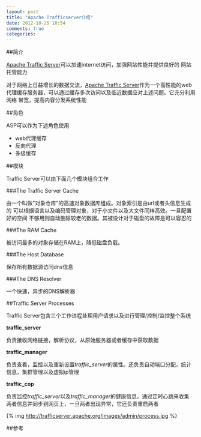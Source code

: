 ```yaml
---
layout: post
title: "Apache Trafficserver介绍"
date: 2012-10-25 10:54
comments: true
categories: 
---
```


##简介

[Apache Traffic Server][1]可以加速internet访问，加强网站性能并提供良好的
网站托管能力

对于网络上日益增长的数据交流，[Apache Traffic Server][1]作为一个高性能的web
代理缓存服务器，可以通过缓存多次访问以及临近数据应对上述问题。它充分利用网络
带宽，提高内容分发系统性能

##角色

ASP可以作为下述角色使用

- web代理缓存
- 反向代理
- 多级缓存


##模块

Traffic Server可以由下面几个模块组合工作

###The Traffic Server Cache

由一个叫做"对象仓库"的高速对象数据库组成。对象索引是由url或者头信息生成的
可以根据语言以及编码管理对象，对于小文件以及大文件同样高效。一旦配置好的空间
不够用则自动删除较老的数据。其被设计对于磁盘的故障是可以容忍的

###The RAM Cache

被访问最多的对象存储在RAM上，降低磁盘负载。

###The Host Database

保存所有数据源访问dns信息

###The DNS Resolver

一个快速，异步的DNS解析器

##Traffic Server Processes

Traffic Server包含三个工作进程处理用户请求以及进行管理/控制/监控整个系统

**traffic_server**

负责接收网络链接，解析协议，从原始服务器或者缓存中获取数据

**traffic_manager**

负责查看，监控以及重新设置*traffic_server*的属性。还负责自动端口分配，统计
信息，集群管理以及虚拟ip管理

**traffic_cop**

负责监控*traffic_server*以及*traffic_manager*的健康信息，通过定时心跳来收集
两者信息并同步到网页上，一旦两者出现异常，它还负责重启两者


{% img http://trafficserver.apache.org/images/admin/process.jpg %}


##参考

[1]: http://trafficserver.apache.org/ "Apache Traffic Server"

[2]: http://baike.baidu.com/view/8691996.htm "Baidu百科"
